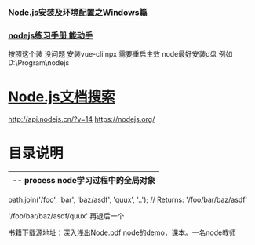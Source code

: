 ### [Node.js安装及环境配置之Windows篇](https://www.cnblogs.com/liuqiyun/p/8133904.html)

### [nodejs练习手册 能动手](https://www.w3schools.com/nodejs/default.asp)

按照这个装  没问题
安装vue-cli  npx 需要重启生效
node最好安装d盘   例如  D:\Program\nodejs


# [Node.js文档搜索](http://api.nodejs.cn/)

http://api.nodejs.cn/?v=14
https://nodejs.org/
# 目录说明
|-- process node学习过程中的全局对象
  |--


  path.join('/foo', 'bar', 'baz/asdf', 'quux', '..');
// Returns: '/foo/bar/baz/asdf'

'/foo/bar/baz/asdf/quux' 再退后一个

书籍下载源地址：[深入浅出Node.pdf](https://www.infoq.cn/minibook/nodejs)
node的demo，课本。一名node教师
